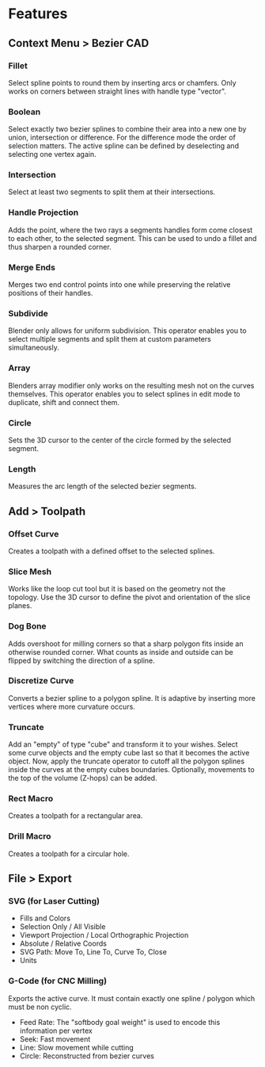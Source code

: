 # Features


## Context Menu > Bezier CAD

### Fillet
Select spline points to round them by inserting arcs or chamfers. Only works on corners between straight lines with handle type "vector".

### Boolean
Select exactly two bezier splines to combine their area into a new one by union, intersection or difference.
For the difference mode the order of selection matters. The active spline can be defined by deselecting and selecting one vertex again.

### Intersection
Select at least two segments to split them at their intersections.

### Handle Projection
Adds the point, where the two rays a segments handles form come closest to each other, to the selected segment.
This can be used to undo a fillet and thus sharpen a rounded corner.

### Merge Ends
Merges two end control points into one while preserving the relative positions of their handles.

### Subdivide
Blender only allows for uniform subdivision.
This operator enables you to select multiple segments and split them at custom parameters simultaneously.

### Array
Blenders array modifier only works on the resulting mesh not on the curves themselves.
This operator enables you to select splines in edit mode to duplicate, shift and connect them.

### Circle
Sets the 3D cursor to the center of the circle formed by the selected segment.

### Length
Measures the arc length of the selected bezier segments.


## Add > Toolpath

### Offset Curve
Creates a toolpath with a defined offset to the selected splines.

### Slice Mesh
Works like the loop cut tool but it is based on the geometry not the topology.
Use the 3D cursor to define the pivot and orientation of the slice planes.

### Dog Bone
Adds overshoot for milling corners so that a sharp polygon fits inside an otherwise rounded corner.
What counts as inside and outside can be flipped by switching the direction of a spline.

### Discretize Curve
Converts a bezier spline to a polygon spline.
It is adaptive by inserting more vertices where more curvature occurs.

### Truncate
Add an "empty" of type "cube" and transform it to your wishes.
Select some curve objects and the empty cube last so that it becomes the active object.
Now, apply the truncate operator to cutoff all the polygon splines inside the curves at the empty cubes boundaries.
Optionally, movements to the top of the volume (Z-hops) can be added.

### Rect Macro
Creates a toolpath for a rectangular area.

### Drill Macro
Creates a toolpath for a circular hole.


## File > Export

### SVG (for Laser Cutting)
- Fills and Colors
- Selection Only / All Visible
- Viewport Projection / Local Orthographic Projection
- Absolute / Relative Coords
- SVG Path: Move To, Line To, Curve To, Close
- Units

### G-Code (for CNC Milling)
Exports the active curve.
It must contain exactly one spline / polygon which must be non cyclic.
- Feed Rate: The "softbody goal weight" is used to encode this information per vertex
- Seek: Fast movement
- Line: Slow movement while cutting
- Circle: Reconstructed from bezier curves
